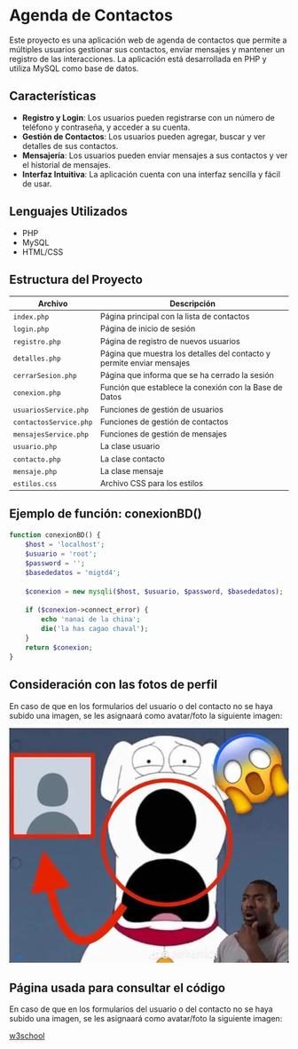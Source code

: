 # Agenda de Contactos

Este proyecto es una aplicación web de agenda de contactos que permite a múltiples usuarios gestionar sus contactos, enviar mensajes y mantener un registro de las interacciones. La aplicación está desarrollada en PHP y utiliza MySQL como base de datos.

## Características

- **Registro y Login**: Los usuarios pueden registrarse con un número de teléfono y contraseña, y acceder a su cuenta.
- **Gestión de Contactos**: Los usuarios pueden agregar, buscar y ver detalles de sus contactos.
- **Mensajería**: Los usuarios pueden enviar mensajes a sus contactos y ver el historial de mensajes.
- **Interfaz Intuitiva**: La aplicación cuenta con una interfaz sencilla y fácil de usar.

## Lenguajes Utilizados

- PHP
- MySQL
- HTML/CSS

## Estructura del Proyecto

| Archivo                   | Descripción                                                  |
|--------------------------|--------------------------------------------------------------|
| `index.php`              | Página principal con la lista de contactos                   |
| `login.php`              | Página de inicio de sesión                                   |
| `registro.php`           | Página de registro de nuevos usuarios                        |
| `detalles.php`           | Página que muestra los detalles del contacto y permite enviar mensajes |
| `cerrarSesion.php`       | Página que informa que se ha cerrado la sesión              |
| `conexion.php`           | Función que establece la conexión con la Base de Datos      |
| `usuariosService.php`    | Funciones de gestión de usuarios                             |
| `contactosService.php`   | Funciones de gestión de contactos                            |
| `mensajesService.php`    | Funciones de gestión de mensajes                             |
| `usuario.php`            | La clase usuario                                            |
| `contacto.php`           | La clase contacto                                           |
| `mensaje.php`            | La clase mensaje                                           |
| `estilos.css`            | Archivo CSS para los estilos                                |

## Ejemplo de función: conexionBD() 

```php
function conexionBD() {
    $host = 'localhost';
    $usuario = 'root';
    $password = '';
    $basededatos = 'migtd4';

    $conexion = new mysqli($host, $usuario, $password, $basededatos);

    if ($conexion->connect_error) {
        echo 'nanai de la china';
        die('la has cagao chaval');
    }
    return $conexion;
}
```
## Consideración con las fotos de perfil

En caso de que en los formularios del usuario o del contacto no se haya subido una imagen, se les asignaará como avatar/foto la siguiente imagen:

![RoadRover Logo](brian_placeholder.png)

## Página usada para consultar el código

En caso de que en los formularios del usuario o del contacto no se haya subido una imagen, se les asignaará como avatar/foto la siguiente imagen:

[w3school](https://www.w3schools.com/)
